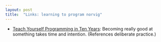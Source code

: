 ```yaml
---
layout: post
title:  "Links: learning to program norvig"
---
```


* [Teach Yourself Programming in Ten Years](https://norvig.com/21-days.html): Becoming really good at something takes time and intention. (References deliberate practice.)